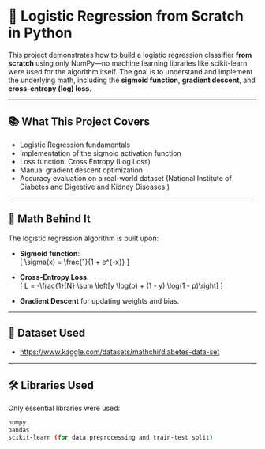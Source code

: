 # 🚀 Logistic Regression from Scratch in Python

This project demonstrates how to build a logistic regression classifier **from scratch** using only NumPy—no machine learning libraries like scikit-learn were used for the algorithm itself. The goal is to understand and implement the underlying math, including the **sigmoid function**, **gradient descent**, and **cross-entropy (log) loss**.

---

## 📚 What This Project Covers

- Logistic Regression fundamentals
- Implementation of the sigmoid activation function
- Loss function: Cross Entropy (Log Loss)
- Manual gradient descent optimization
- Accuracy evaluation on a real-world dataset (National Institute of Diabetes and Digestive and Kidney Diseases.)

---

## 🧠 Math Behind It

The logistic regression algorithm is built upon:

- **Sigmoid function**:  
  \[
  \sigma(x) = \frac{1}{1 + e^{-x}}
  \]

- **Cross-Entropy Loss**:  
  \[
  L = -\frac{1}{N} \sum \left[y \log(p) + (1 - y) \log(1 - p)\right]
  \]

- **Gradient Descent** for updating weights and bias.

---

## 🧪 Dataset Used

- https://www.kaggle.com/datasets/mathchi/diabetes-data-set

---

## 🛠️ Libraries Used

Only essential libraries were used:

```bash
numpy
pandas
scikit-learn (for data preprocessing and train-test split)

